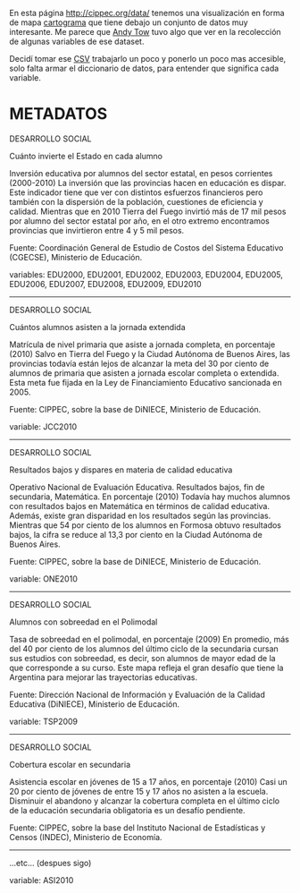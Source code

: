 En esta página http://cippec.org/data/ tenemos una visualización en forma de mapa  [cartograma](https://es.wikipedia.org/wiki/Cartograma) que tiene debajo un conjunto de datos muy interesante. Me parece que [Andy Tow](https://twitter.com/andy_tow) tuvo algo que ver en la recolección de algunas variables de ese dataset.

Decidí tomar ese [CSV](http://cippec.org/data/data/cippec.csv) trabajarlo un poco y ponerlo un poco mas accesible, solo falta armar el diccionario de datos, para entender que significa cada variable.

METADATOS
=========

DESARROLLO SOCIAL

Cuánto invierte el Estado en cada alumno

Inversión educativa por alumnos del sector estatal, en pesos corrientes (2000-2010)
La inversión que las provincias hacen en educación es dispar. Este indicador tiene que ver con distintos esfuerzos financieros pero también con la dispersión de la población, cuestiones de eficiencia y calidad. Mientras que en 2010 Tierra del Fuego invirtió más de 17 mil pesos por alumno del sector estatal por año, en el otro extremo encontramos provincias que invirtieron entre 4 y 5 mil pesos.

Fuente: Coordinación General de Estudio de Costos del Sistema Educativo (CGECSE), Ministerio de Educación.

variables: EDU2000, EDU2001, EDU2002, EDU2003, EDU2004, EDU2005, EDU2006, EDU2007, EDU2008, EDU2009, EDU2010

* * *

DESARROLLO SOCIAL

Cuántos alumnos asisten a la jornada extendida

Matrícula de nivel primaria que asiste a jornada completa, en porcentaje (2010)
Salvo en Tierra del Fuego y la Ciudad Autónoma de Buenos Aires, las provincias todavía están lejos de alcanzar la meta del 30 por ciento de alumnos de primaria que asisten a jornada escolar completa o extendida. Esta meta fue fijada en la Ley de Financiamiento Educativo sancionada en 2005.

Fuente: CIPPEC, sobre la base de DiNIECE, Ministerio de Educación.

variable: JCC2010

* * *

DESARROLLO SOCIAL

Resultados bajos y dispares en materia de calidad educativa

Operativo Nacional de Evaluación Educativa. Resultados bajos, fin de secundaria, Matemática. En porcentaje (2010)
Todavía hay muchos alumnos con resultados bajos en Matemática en términos de calidad educativa. Además, existe gran disparidad en los resultados según las provincias. Mientras que 54 por ciento de los alumnos en Formosa obtuvo resultados bajos, la cifra se reduce al 13,3 por ciento en la Ciudad Autónoma de Buenos Aires.

Fuente: CIPPEC, sobre la base de DiNIECE, Ministerio de Educación.

variable: ONE2010

* * *

DESARROLLO SOCIAL

Alumnos con sobreedad en el Polimodal

Tasa de sobreedad en el polimodal, en porcentaje (2009)
En promedio, más del 40 por ciento de los alumnos del último ciclo de la secundaria cursan sus estudios con sobreedad, es decir, son alumnos de mayor edad de la que corresponde a su curso. Este mapa refleja el gran desafío que tiene la Argentina para mejorar las trayectorias educativas.

Fuente: Dirección Nacional de Información y Evaluación de la Calidad Educativa (DiNIECE), Ministerio de Educación.

variable: TSP2009

* * *

DESARROLLO SOCIAL

Cobertura escolar en secundaria

Asistencia escolar en jóvenes de 15 a 17 años, en porcentaje (2010)
Casi un 20 por ciento de jóvenes de entre 15 y 17 años no asisten a la escuela. Disminuir el abandono y alcanzar la cobertura completa en el último ciclo de la educación secundaria obligatoria es un desafío pendiente.

Fuente: CIPPEC, sobre la base del Instituto Nacional de Estadísticas y Censos (INDEC), Ministerio de Economía.

* * *

...etc... (despues sigo)



variable: ASI2010
